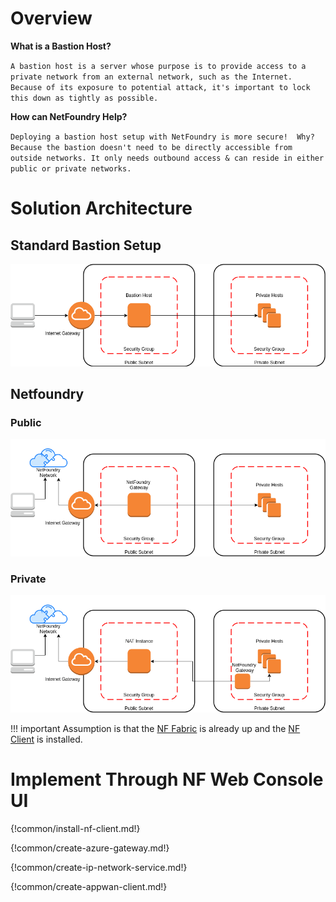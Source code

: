 


# Overview

**What is a Bastion Host?**

`A bastion host is a server whose purpose is to provide access to a private network from an external network, such as the Internet. Because of its exposure to potential attack, it's important to lock this down as tightly as possible.`

**How can NetFoundry Help?**

`Deploying a bastion host setup with NetFoundry is more secure!  Why?  Because the bastion doesn't need to be directly accessible from outside networks. It only needs outbound access & can reside in either public or private networks.`

# Solution Architecture

## Standard Bastion Setup

![image](../../images/bastion-host.png)


## Netfoundry

### Public

![image](../../images/netfoundry-bastion-public.png)


### Private

![image](../../images/netfoundry-bastion-private.png)


!!! important
    Assumption is that the [NF Fabric](../netfoundry/fabric.md) is already up and the [NF Client](../netfoundry/client.md) is installed.

# Implement Through NF Web Console UI

{!common/install-nf-client.md!}

{!common/create-azure-gateway.md!}

{!common/create-ip-network-service.md!}

{!common/create-appwan-client.md!}
